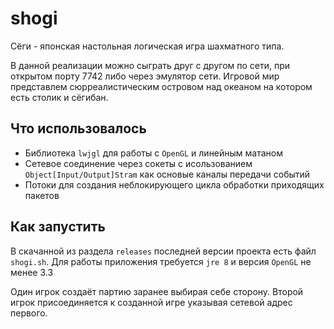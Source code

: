 # shogi
Сёги - японская настольная логическая игра шахматного типа.

В данной реализации можно сыграть друг с другом по сети, при открытом порту 7742 либо через эмулятор сети. Игровой мир представлем сюрреалистическим островом над океаном на котором есть столик и сёгибан.

## Что использовалось
* Библиотека `lwjgl` для работы с `OpenGL` и линейным матаном
* Сетевое соединение через сокеты с исользованием `Object[Input/Output]Stram` как основые каналы передачи событий
* Потоки для создания неблокирующего цикла обработки приходящих пакетов

## Как запустить
В скачанной из раздела `releases` последней версии проекта есть файл `shogi.sh`. Для работы приложения требуется `jre 8` и версия `OpenGL` не менее 3.3

Один игрок создаёт партию заранее выбирая себе сторону. Второй игрок присоединяется к созданной игре указывая сетевой адрес первого.
